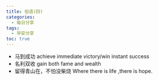 ```yaml
---
title: 俗语(四)
categories:
  - 每日分享
tags:
  - 早安分享
toc: true 
---
```


* 马到成功 achieve immediate victory/win instant success
* 名利双收 gain both fame and wealth
* 留得青山在，不怕没柴烧 Where there is life ,there is hope.